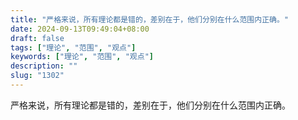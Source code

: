 ```yaml
---
title: "严格来说，所有理论都是错的，差别在于，他们分别在什么范围内正确。"
date: 2024-09-13T09:49:04+08:00
draft: false
tags: ["理论", "范围", "观点"]
keywords: ["理论", "范围", "观点"]
description: ""
slug: "1302"
---
```


严格来说，所有理论都是错的，差别在于，他们分别在什么范围内正确。